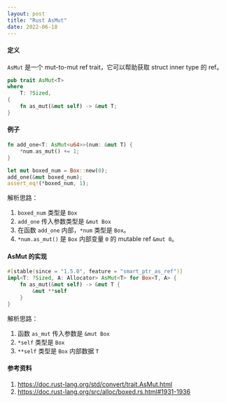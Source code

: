 ```yaml
---
layout: post
title: "Rust AsMut"
date: 2022-06-18
---
```


#### 定义

`AsMut` 是一个 mut-to-mut ref trait，它可以帮助获取 struct inner type 的 ref。

```rust
pub trait AsMut<T> 
where
    T: ?Sized, 
{
    fn as_mut(&mut self) -> &mut T;
}
```

#### 例子

```rust
fn add_one<T: AsMut<u64>>(num: &mut T) {
    *num.as_mut() += 1;
}

let mut boxed_num = Box::new(0);
add_one(&mut boxed_num);
assert_eq!(*boxed_num, 1);
```

解析思路：

1. `boxed_num` 类型是 `Box`
2. `add_one` 传入参数类型是 `&mut Box`
3. 在函数 `add_one` 内部，`*num` 类型是 `Box`。
4. `*num.as_mut()` 是 `Box` 内部变量 `0` 的 mutable ref `&mut 0`。

#### AsMut 的实现

```rust
#[stable(since = "1.5.0", feature = "smart_ptr_as_ref")]
impl<T: ?Sized, A: Allocator> AsMut<T> for Box<T, A> {
    fn as_mut(&mut self) -> &mut T {
        &mut **self
    }
}
```

解析思路：

1. 函数 `as_mut` 传入参数是 `&mut Box`
2. `*self` 类型是 `Box`
3. `**self` 类型是 `Box` 内部数据 `T`

#### **参考资料**

1. <https://doc.rust-lang.org/std/convert/trait.AsMut.html>
2. <https://doc.rust-lang.org/src/alloc/boxed.rs.html#1931-1936>
